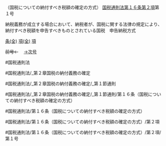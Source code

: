 （国税についての納付すべき税額の確定の方式）
[国税通則法第１６条第２項](国税通則法＿＿＿＿＿第１６条第２項)第１号

納税義務が成立する場合において、納税者が、国税に関する法律の規定により、納付すべき税額を申告すべきものとされている国税　申告納税方式

[条(全)](国税通則法＿＿＿＿＿第１６条_.md)    [項(全)](国税通則法＿＿＿＿＿第１６条第２項_.md)    [項](国税通則法＿＿＿＿＿第１６条第２項.md)

~~前号←~~　  [→次号](国税通則法＿＿＿＿＿第１６条第２項第２号.md)

#国税通則法

#国税通則法/_第２章国税の納付義務の確定

#国税通則法/_第２章国税の納付義務の確定/_第１節通則

#国税通則法/_第２章国税の納付義務の確定/_第１節通則/第１６条（国税についての納付すべき税額の確定の方式）

#国税通則法/第１６条（国税についての納付すべき税額の確定の方式）

#国税通則法/第１６条（国税についての納付すべき税額の確定の方式）/第２項

#国税通則法/第１６条（国税についての納付すべき税額の確定の方式）/第２項/第１号

